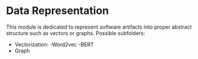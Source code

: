 # Data Representation

This module is dedicated to represent software artifacts into proper abstract structure such as vectors or graphs. Possible subfolders:
- Vectorization: 
	-Word2vec
	-BERT
- Graph

